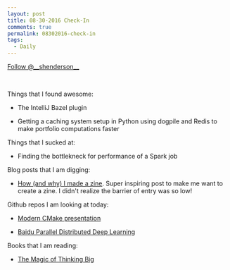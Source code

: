 ```yaml
---
layout: post
title: 08-30-2016 Check-In
comments: true
permalink: 08302016-check-in
tags:
  - Daily
---
```


<div><!-- <a href="https://twitter.com/share" class="twitter-share-button" data-via="__shenderson__">Tweet</a> --><a class="twitter-follow-button" data-show-count="false" href="https://twitter.com/__shenderson__">Follow @__shenderson__</a> <script>!function(d,s,id){var js,fjs=d.getElementsByTagName(s)[0],p=/^http:/.test(d.location)?'http':'https';if(!d.getElementById(id)){js=d.createElement(s);js.id=id;js.src=p+'://platform.twitter.com/widgets.js';fjs.parentNode.insertBefore(js,fjs);}}(document, 'script', 'twitter-wjs');</script></div>

<script>!function(d,s,id){var js,fjs=d.getElementsByTagName(s)[0];if(!d.getElementById(id)){js=d.createElement(s);js.id=id;js.src="//platform.twitter.com/widgets.js";fjs.parentNode.insertBefore(js,fjs);}}(document,"script","twitter-wjs");</script>

&nbsp;

Things that I found awesome:

  * The IntelliJ Bazel plugin

  * Getting a caching system setup in Python using dogpile and Redis to make portfolio computations faster

Things that I sucked at:

  * Finding the bottlekneck for performance of a Spark job

Blog posts that I am digging:

  * [How (and why) I made a zine](http://jvns.ca/blog/2016/08/29/how-i-made-a-zine/).  Super inspiring post to make me want to create a zine.  I didn't realize the barrier of entry was so low!

Github repos I am looking at today:

  * [Modern CMake presentation](https://github.com/toeb/moderncmake)

  * [Baidu Parallel Distributed Deep Learning](https://github.com/baidu/Paddle)

Books that I am reading:

  * [The Magic of Thinking Big](https://www.amazon.com/Magic-Thinking-Big-David-Schwartz/dp/0671646788)